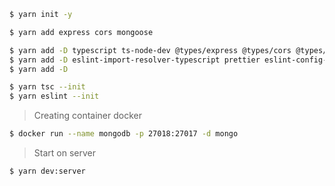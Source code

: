 ```bash
$ yarn init -y
```
```bash
$ yarn add express cors mongoose
```
```bash
$ yarn add -D typescript ts-node-dev @types/express @types/cors @types/mongoose eslint@6.8.0
$ yarn add -D eslint-import-resolver-typescript prettier eslint-config-prettier eslint-plugin-prettier
$ yarn add -D
```
```bash
$ yarn tsc --init
$ yarn eslint --init
```
> Creating container docker
```bash
$ docker run --name mongodb -p 27018:27017 -d mongo
```
> Start on server
```bash
$ yarn dev:server
```

